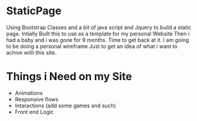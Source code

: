 # StaticPage
Using Bootstrap Classes and a bit of java script and Jquery to build a static page.
Intially Built this to use as a template for my personal Website Then i had a baby and i was gone for 9 months. Time to get back at it.
I am going to be doing a personal wireframe Just to get an idea of what i want to achive with this site. 
# Things i Need on my Site
* Animations 
* Responsive flows
* Intaractions (add some games and such)
* Front end Logic
